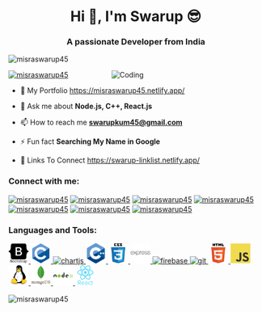 <h1 align="center">Hi 👋, I'm Swarup 😎</h1>
<h3 align="center">A passionate Developer from India</h3>

<p align="left"> <img src="https://komarev.com/ghpvc/?username=misraswarup45&label=Profile%20views&color=0e75b6&style=flat" alt="misraswarup45" /> </p>

<img align="right" alt="Coding" width="300" src="https://www.techbabble.zone/content/images/2021/07/46207-programmer-1.gif">

<p align="left"> <a href="https://twitter.com/misraswarup45" target="blank"><img src="https://img.shields.io/twitter/follow/misraswarup45?logo=twitter&style=for-the-badge" alt="misraswarup45" /></a> </p>

- 🔗 My Portfolio https://misraswarup45.netlify.app/

- 💬 Ask me about **Node.js, C++, React.js**

- 📫 How to reach me **swarupkum45@gmail.com**

- ⚡ Fun fact **Searching My Name in Google**

- 🔗 Links To Connect https://swarup-linklist.netlify.app/

<h3 align="left">Connect with me:</h3>
<p align="left">
<a href="https://twitter.com/misraswarup45" target="blank"><img align="center" src="https://raw.githubusercontent.com/rahuldkjain/github-profile-readme-generator/master/src/images/icons/Social/twitter.svg" alt="misraswarup45" height="30" width="40" /></a>
<a href="https://linkedin.com/in/misraswarup45" target="blank"><img align="center" src="https://raw.githubusercontent.com/rahuldkjain/github-profile-readme-generator/master/src/images/icons/Social/linked-in-alt.svg" alt="misraswarup45" height="30" width="40" /></a>
<a href="https://fb.com/misraswarup45" target="blank"><img align="center" src="https://raw.githubusercontent.com/rahuldkjain/github-profile-readme-generator/master/src/images/icons/Social/facebook.svg" alt="misraswarup45" height="30" width="40" /></a>
<a href="https://instagram.com/misraswarup45" target="blank"><img align="center" src="https://raw.githubusercontent.com/rahuldkjain/github-profile-readme-generator/master/src/images/icons/Social/instagram.svg" alt="misraswarup45" height="30" width="40" /></a>
<a href="https://www.codechef.com/users/misraswarup45" target="blank"><img align="center" src="https://cdn.jsdelivr.net/npm/simple-icons@3.1.0/icons/codechef.svg" alt="misraswarup45" height="30" width="40" /></a>
<a href="https://codeforces.com/profile/misraswarup45" target="blank"><img align="center" src="https://raw.githubusercontent.com/rahuldkjain/github-profile-readme-generator/master/src/images/icons/Social/codeforces.svg" alt="misraswarup45" height="30" width="40" /></a>
<a href="https://www.leetcode.com/misraswarup45" target="blank"><img align="center" src="https://raw.githubusercontent.com/rahuldkjain/github-profile-readme-generator/master/src/images/icons/Social/leet-code.svg" alt="misraswarup45" height="30" width="40" /></a>
</p>

<h3 align="left">Languages and Tools:</h3>
<p align="left"> <a href="https://getbootstrap.com" target="_blank" rel="noreferrer"> <img src="https://raw.githubusercontent.com/devicons/devicon/master/icons/bootstrap/bootstrap-plain-wordmark.svg" alt="bootstrap" width="40" height="40"/> </a> <a href="https://www.cprogramming.com/" target="_blank" rel="noreferrer"> <img src="https://raw.githubusercontent.com/devicons/devicon/master/icons/c/c-original.svg" alt="c" width="40" height="40"/> </a> <a href="https://www.chartjs.org" target="_blank" rel="noreferrer"> <img src="https://www.chartjs.org/media/logo-title.svg" alt="chartjs" width="40" height="40"/> </a> <a href="https://www.w3schools.com/cpp/" target="_blank" rel="noreferrer"> <img src="https://raw.githubusercontent.com/devicons/devicon/master/icons/cplusplus/cplusplus-original.svg" alt="cplusplus" width="40" height="40"/> </a> <a href="https://www.w3schools.com/css/" target="_blank" rel="noreferrer"> <img src="https://raw.githubusercontent.com/devicons/devicon/master/icons/css3/css3-original-wordmark.svg" alt="css3" width="40" height="40"/> </a> <a href="https://expressjs.com" target="_blank" rel="noreferrer"> <img src="https://raw.githubusercontent.com/devicons/devicon/master/icons/express/express-original-wordmark.svg" alt="express" width="40" height="40"/> </a> <a href="https://firebase.google.com/" target="_blank" rel="noreferrer"> <img src="https://www.vectorlogo.zone/logos/firebase/firebase-icon.svg" alt="firebase" width="40" height="40"/> </a> <a href="https://git-scm.com/" target="_blank" rel="noreferrer"> <img src="https://www.vectorlogo.zone/logos/git-scm/git-scm-icon.svg" alt="git" width="40" height="40"/> </a> <a href="https://www.w3.org/html/" target="_blank" rel="noreferrer"> <img src="https://raw.githubusercontent.com/devicons/devicon/master/icons/html5/html5-original-wordmark.svg" alt="html5" width="40" height="40"/> </a> <a href="https://developer.mozilla.org/en-US/docs/Web/JavaScript" target="_blank" rel="noreferrer"> <img src="https://raw.githubusercontent.com/devicons/devicon/master/icons/javascript/javascript-original.svg" alt="javascript" width="40" height="40"/> </a> <a href="https://www.linux.org/" target="_blank" rel="noreferrer"> <img src="https://raw.githubusercontent.com/devicons/devicon/master/icons/linux/linux-original.svg" alt="linux" width="40" height="40"/> </a> <a href="https://www.mongodb.com/" target="_blank" rel="noreferrer"> <img src="https://raw.githubusercontent.com/devicons/devicon/master/icons/mongodb/mongodb-original-wordmark.svg" alt="mongodb" width="40" height="40"/> </a> <a href="https://nodejs.org" target="_blank" rel="noreferrer"> <img src="https://raw.githubusercontent.com/devicons/devicon/master/icons/nodejs/nodejs-original-wordmark.svg" alt="nodejs" width="40" height="40"/> </a> <a href="https://reactjs.org/" target="_blank" rel="noreferrer"> <img src="https://raw.githubusercontent.com/devicons/devicon/master/icons/react/react-original-wordmark.svg" alt="react" width="40" height="40"/> </a> </p>


<p><img align="center" src="https://github-readme-streak-stats.herokuapp.com/?user=misraswarup45&" alt="misraswarup45" /></p>
